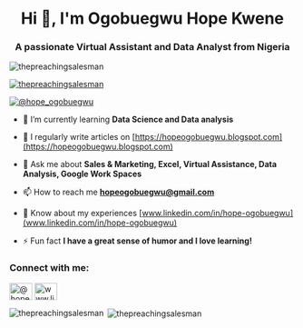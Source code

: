 <h1 align="center">Hi 👋, I'm Ogobuegwu Hope Kwene</h1>
<h3 align="center">A passionate Virtual Assistant and Data Analyst from Nigeria</h3>

<p align="left"> <img src="https://komarev.com/ghpvc/?username=thepreachingsalesman&label=Profile%20views&color=0e75b6&style=flat" alt="thepreachingsalesman" /> </p>

<p align="left"> <a href="https://github.com/ryo-ma/github-profile-trophy"><img src="https://github-profile-trophy.vercel.app/?username=thepreachingsalesman" alt="thepreachingsalesman" /></a> </p>

<p align="left"> <a href="https://twitter.com/@hope_ogobuegwu" target="blank"><img src="https://img.shields.io/twitter/follow/@hope_ogobuegwu?logo=twitter&style=for-the-badge" alt="@hope_ogobuegwu" /></a> </p>

- 🌱 I’m currently learning **Data Science and Data analysis**

- 📝 I regularly write articles on [https://hopeogobuegwu.blogspot.com](https://hopeogobuegwu.blogspot.com)

- 💬 Ask me about **Sales & Marketing, Excel, Virtual Assistance, Data Analysis, Google Work Spaces**

- 📫 How to reach me **hopeogobuegwu@gmail.com**

- 📄 Know about my experiences [www.linkedin.com/in/hope-ogobuegwu](www.linkedin.com/in/hope-ogobuegwu)

- ⚡ Fun fact **I have a great sense of humor and I love learning!**

<h3 align="left">Connect with me:</h3>
<p align="left">
<a href="https://twitter.com/@hope_ogobuegwu" target="blank"><img align="center" src="https://raw.githubusercontent.com/rahuldkjain/github-profile-readme-generator/master/src/images/icons/Social/twitter.svg" alt="@hope_ogobuegwu" height="30" width="40" /></a>
<a href="https://linkedin.com/in/www.linkedin.com/in/hope-ogobuegwu" target="blank"><img align="center" src="https://raw.githubusercontent.com/rahuldkjain/github-profile-readme-generator/master/src/images/icons/Social/linked-in-alt.svg" alt="www.linkedin.com/in/hope-ogobuegwu" height="30" width="40" /></a>
</p>

<p><img align="left" src="https://github-readme-stats.vercel.app/api/top-langs?username=thepreachingsalesman&show_icons=true&locale=en&layout=compact" alt="thepreachingsalesman" /></p>

<p>&nbsp;<img align="center" src="https://github-readme-stats.vercel.app/api?username=thepreachingsalesman&show_icons=true&locale=en" alt="thepreachingsalesman" /></p>
